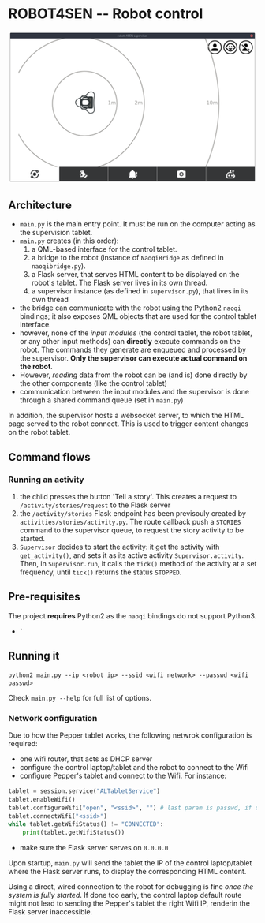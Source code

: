 ROBOT4SEN -- Robot control
==========================

![screenhot of the interface](doc/screenshot.png)


Architecture
------------

- `main.py` is the main entry point. It must be run on the computer acting as
  the supervision tablet.
- `main.py` creates (in this order):
  1. a QML-based interface for the control tablet.
  1. a bridge to the robot (instance of `NaoqiBridge` as defined in
     `naoqibridge.py`).
  1. a Flask server, that serves HTML content to be displayed on the robot's
     tablet. The Flask server lives in its own thread.
  1. a supervisor instance (as defined in `supervisor.py`), that lives in its
     own thread
- the bridge can communicate with the robot using the Python2 `naoqi` bindings;
  it also exposes QML objects that are used for the control tablet interface.
- however, none of the *input modules* (the control tablet, the robot tablet, or any other input
  methods) can **directly** execute commands on the robot. The commands they
  generate are enqueued and processed by the supervisor. **Only the supervisor
  can execute actual command on the robot**.
- However, *reading* data from the robot can be (and is) done directly by the
  other components (like the control tablet)
- communication between the input modules and the supervisor is done through a
  shared command queue (set in `main.py`)


In addition, the supervisor hosts a websocket server, to which the HTML page
served to the robot connect. This is used to trigger content changes on the
robot tablet.


Command flows
-------------

### Running an activity

1. the child presses the button 'Tell a story'. This creates a request to
   `/activity/stories/request` to the Flask server
2. the `/activity/stories` Flask endpoint has been previsouly created by
   `activities/stories/activity.py`. The route callback push a `STORIES` command to the
   supervisor queue, to request the story activity to be started.
3. `Supervisor` decides to start the activity: it get the activity with
   `get_activity()`, and
   sets it as its active activity `Supervisor.activity`. Then, in
   `Supervisor.run`, it calls the `tick()` method of the activity at a set
   frequency, until `tick()` returns the status `STOPPED`.

Pre-requisites
--------------

The project **requires** Python2 as the `naoqi` bindings do not support Python3.

- `

Running it
----------

```
python2 main.py --ip <robot ip> --ssid <wifi network> --passwd <wifi passwd>
```

Check `main.py --help` for full list of options.


### Network configuration

Due to how the Pepper tablet works, the following netwrok configuration is
required:

- one wifi router, that acts as DHCP server
- configure the control laptop/tablet and the robot to connect to the Wifi
- configure Pepper's tablet and connect to the Wifi. For instance:

```python
tablet = session.service("ALTabletService")
tablet.enableWifi()
tablet.configureWifi("open", "<ssid>", "") # last param is passwd, if using 'wpa'
tablet.connectWifi("<ssid>")
while tablet.getWifiStatus() != "CONNECTED":
    print(tablet.getWifiStatus())
```
- make sure the Flask server serves on `0.0.0.0`

Upon startup, `main.py` will send the tablet the IP of the control laptop/tablet
where the Flask server runs, to display the corresponding HTML content.


Using a direct, wired connection to the robot for debugging is fine *once the
system is fully started*. If done too early, the control laptop default route
might not lead to sending the Pepper's tablet the right Wifi IP, renderin the
Flask server inaccessible.


